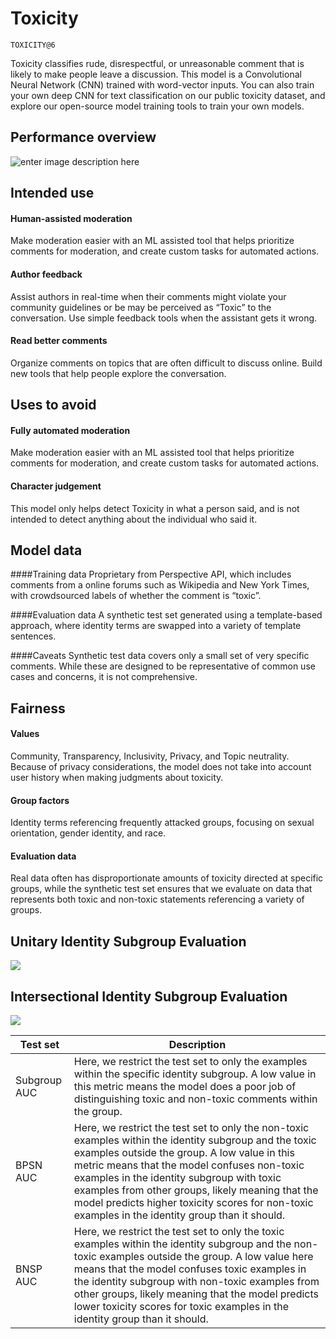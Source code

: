 # Toxicity 

    TOXICITY@6

Toxicity classifies rude, disrespectful, or unreasonable comment that is likely to make people leave a discussion. This model is a Convolutional Neural Network (CNN) trained with word-vector inputs. You can also train your own deep CNN for text classification on our public toxicity dataset, and explore our open-source model training tools to train your own models.


## Performance overview

![enter image description here](https://github.com/conversationai/perspectiveapi/blob/lucy-model-card/model_cards/1.png)


## Intended use


#### Human-assisted moderation
Make moderation easier with an ML assisted tool that helps prioritize comments for moderation, and create custom tasks for automated actions. 

#### Author feedback
Assist authors in real-time when their comments might violate your community guidelines or be may be perceived as “Toxic” to the conversation. Use simple feedback tools when the assistant gets it wrong. 

#### Read better comments
Organize comments on topics that are often difficult to discuss online. Build new tools that help people explore the conversation. 


## Uses to avoid

#### Fully automated moderation
Make moderation easier with an ML assisted tool that helps prioritize comments for moderation, and create custom tasks for automated actions. 

#### Character judgement
This model only helps detect Toxicity in what a person said, and is not intended to detect anything about the individual who said it.



## Model data

####Training data
Proprietary from Perspective API, which includes comments from a online forums such as Wikipedia and New York Times, with crowdsourced labels of whether the comment is “toxic”.

####Evaluation data
A synthetic test set generated using a template-based approach, where identity terms are swapped into a variety of template sentences.

####Caveats
Synthetic test data covers only a small set of very specific comments. While these are designed to be representative of common use cases and concerns, it is not comprehensive.


## Fairness

#### Values
Community, Transparency, Inclusivity, Privacy, and Topic neutrality. Because of privacy considerations, the model does not take into account user history when making judgments about toxicity.

#### Group factors

Identity terms referencing frequently attacked groups, focusing on sexual orientation, gender identity, and race.

#### Evaluation data

Real data often has disproportionate amounts of toxicity directed at specific groups, while the synthetic test set ensures that we evaluate on data that represents both toxic and non-toxic statements referencing a variety of groups.


## Unitary Identity Subgroup Evaluation

![](https://github.com/conversationai/perspectiveapi/blob/lucy-model-card/model_cards/1.png)


## Intersectional Identity Subgroup Evaluation

![](https://github.com/conversationai/perspectiveapi/blob/lucy-model-card/model_cards/1.png)

| Test set   | Description                         |
|----------------|-------------------------------|
|Subgroup AUC|Here, we restrict the test set to only the examples within the specific identity subgroup. A low value in this metric means the model does a poor job of distinguishing toxic and non-toxic comments within the group.     
|BPSN AUC         |Here, we restrict the test set to only the non-toxic examples within the identity subgroup and the toxic examples outside the group. A low value in this metric means that the model confuses non-toxic examples in the identity subgroup with toxic examples from other groups, likely meaning that the model predicts higher toxicity scores for non-toxic examples in the identity group than it should.  
|BNSP AUC         |Here, we restrict the test set to only the toxic examples within the identity subgroup and the non-toxic examples outside the group. A low value here means that the model confuses toxic examples in the identity subgroup with non-toxic examples from other groups, likely meaning that the model predicts lower toxicity scores for toxic examples in the identity group than it should.|
